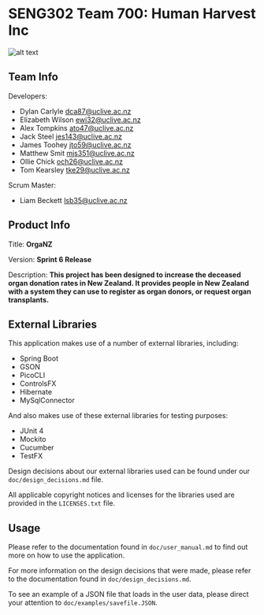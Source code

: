 # SENG302 Team 700: Human Harvest Inc
![alt text](https://eng-git.canterbury.ac.nz/seng302-2018/team-700/uploads/aa0996125ee57a65f6db44f06e51d034/ORGANZ.png "OrgaNZ Logo")

## Team Info
Developers:
* Dylan Carlyle <dca87@uclive.ac.nz>
* Elizabeth Wilson <ewi32@uclive.ac.nz>
* Alex Tompkins <ato47@uclive.ac.nz>
* Jack Steel <jes143@uclive.ac.nz>
* James Toohey <jto59@uclive.ac.nz>
* Matthew Smit <mjs351@uclive.ac.nz>
* Ollie Chick <och26@uclive.ac.nz>
* Tom Kearsley <tke29@uclive.ac.nz>

Scrum Master:
* Liam Beckett <lsb35@uclive.ac.nz>

## Product Info
Title: **OrgaNZ**

Version: **Sprint 6 Release**

Description: **This project has been designed to increase the deceased organ donation rates in New Zealand.
It provides people in New Zealand with a system they can use to register as organ donors, or request organ transplants.**

## External Libraries

This application makes use of a number of external libraries, including:
* Spring Boot
* GSON
* PicoCLI
* ControlsFX
* Hibernate
* MySqlConnector

And also makes use of these external libraries for testing purposes:
* JUnit 4
* Mockito
* Cucumber
* TestFX

Design decisions about our external libraries used can be found under our `doc/design_decisions.md` file.

All applicable copyright notices and licenses for the libraries used are provided in the `LICENSES.txt` file.

## Usage

Please refer to the documentation found in `doc/user_manual.md` to find out more on how to use the application.

For more information on the design decisions that were made, please refer to the documentation found in
`doc/design_decisions.md`.

To see an example of a JSON file that loads in the user data, please direct your attention to
`doc/examples/savefile.JSON`.

